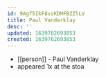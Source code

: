 ```yaml
---
id: 9Agf5IkF8vsKDMFBZZlLV
title: Paul Vanderklay
desc: ''
updated: 1639762693853
created: 1639762693853
---
```



- [[person]] - Paul Vanderklay
- appeared 1x at the stoa
